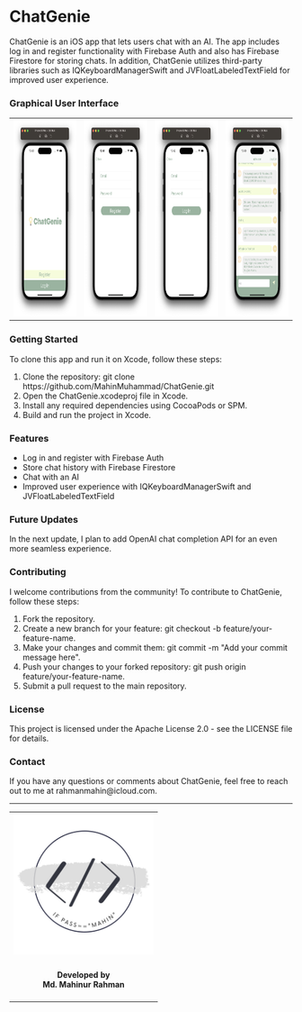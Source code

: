 <h1>ChatGenie</h1>
  ChatGenie is an iOS app that lets users chat with an AI. The app includes log in and register functionality with Firebase Auth and also has Firebase Firestore for storing chats. In addition, ChatGenie utilizes third-party libraries such as IQKeyboardManagerSwift and JVFloatLabeledTextField for improved user experience.

<h3>Graphical User Interface</h3>
  <table style="border:none">
    <tr>
        <td><img src="Documentation/welcome.png" height="350"></td>
        <td><img src="Documentation/reg.png" height="350"></td>
        <td><img src="Documentation/login.png" height="350"></td>
        <td><img src="Documentation/chatView.png" height="350"></td>
     </tr>
  </table>

<h3>Getting Started</h3>
  To clone this app and run it on Xcode, follow these steps:

<ol>
  <li>Clone the repository: git clone https://github.com/MahinMuhammad/ChatGenie.git</li>
  <li>Open the ChatGenie.xcodeproj file in Xcode.</li>
  <li>Install any required dependencies using CocoaPods or SPM.</li>
  <li>Build and run the project in Xcode.</li>
</ol> 
  
<h3>Features</h3>

<ul>
  <li>Log in and register with Firebase Auth</li>
  <li>Store chat history with Firebase Firestore</li>
  <li>Chat with an AI</li>
  <li>Improved user experience with IQKeyboardManagerSwift and JVFloatLabeledTextField</li>
</ul>   
  
<h3>Future Updates</h3>
  In the next update, I plan to add OpenAI chat completion API for an even more seamless experience.

<h3>Contributing</h3>
  I welcome contributions from the community! To contribute to ChatGenie, follow these steps:

<ol>
  <li>Fork the repository.</li>
  <li>Create a new branch for your feature: git checkout -b feature/your-feature-name.</li>
  <li>Make your changes and commit them: git commit -m "Add your commit message here".</li>
  <li>Push your changes to your forked repository: git push origin feature/your-feature-name.</li>
  <li>Submit a pull request to the main repository.</li>
</ol>
  
<h3>License</h3>
  This project is licensed under the Apache License 2.0 - see the LICENSE file for details.

<h3>Contact</h3>
  If you have any questions or comments about ChatGenie, feel free to reach out to me at rahmanmahin@icloud.com.

<hr>
<table style="border:none">
  <tr>  
    <td align="center"><img src="Documentation/mahinsLogo.png" height="250" width="250"></h4></td>
  </tr>
  <tr>  
    <td align="center"><h4>Developed by <br> Md. Mahinur Rahman</h4></td>
  </tr>
</table>
